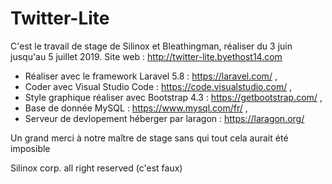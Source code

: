# Twitter-Lite
C'est le travail de stage de Silinox et Bleathingman, réaliser du 3 juin jusqu'au 5 juillet 2019.
Site web : http://twitter-lite.byethost14.com

- Réaliser avec le framework Laravel 5.8 : https://laravel.com/ ,
- Coder avec Visual Studio Code : https://code.visualstudio.com/ ,
- Style graphique réaliser avec Bootstrap 4.3 : https://getbootstrap.com/ ,
- Base de donnée MySQL : https://www.mysql.com/fr/ ,
- Serveur de devlopement héberger par laragon : https://laragon.org/

Un grand merci à notre maître de stage sans qui tout cela aurait été imposible

Silinox corp. all right reserved (c'est faux)
